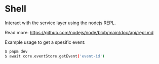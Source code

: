 # Shell

Interact with the service layer using the nodejs REPL.

Read more: https://github.com/nodejs/node/blob/main/doc/api/repl.md

Example usage to get a spesific event:
```bash 
$ pnpm dev
$ await core.eventStore.getEvent('event-id')
```